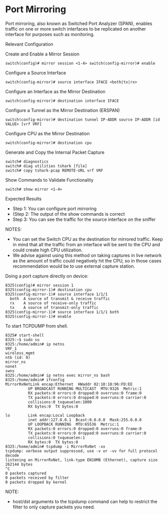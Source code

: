 # Port Mirroring 

Port mirroring, also known as Switched Port Analyzer (SPAN), enables traffic on one or more switch interfaces to be replicated on another interface for purposes such as monitoring. 

Relevant Configuration 

Create and Enable a Mirror Session 

```
switch(config)# mirror session <1-4> switch(config-mirror)# enable
```

Configure a Source Interface

```
switch(config-mirror)# source interface IFACE <both|tx|rx>
```

Configure an Interface as the Mirror Destination

``` 
switch(config-mirror)# destination interface IFACE 
```

Configure a Tunnel as the Mirror Destination (ERSPAN) 

```
switch(config-mirror)# destination tunnel IP-ADDR source IP-ADDR [id VALUE> [vrf VRF]
```

Configure CPU as the Mirror Destination

``` 
switch(config-mirror)# destination cpu
```

Generate and Copy the Internal Packet Capture 

```
switch# diagnostics
switch# diag utilities tshark [file]
switch# copy tshark-pcap REMOTE-URL vrf VRF
```

Show Commands to Validate Functionality 

```
switch# show mirror <1-4>
```

Expected Results 

* Step 1: You can configure port mirroring
* (Step 2: The output of the show commands is correct
* Step 3: You can see the traffic for the source interface on the sniffer 
 


NOTES: 

* You can set the Switch CPU as the destination for mirrored traffic. Keep in mind that all the traffic from an interface will be sent to the CPU and could create high CPU utilization. 
* We advise against using this method on taking captures in live network as the amount of traffic could negatively hit the CPU, so in those cases recommendation would be to use external capture station.

Doing a port capture directly on device: 

```
8325(config)# mirror session 1
8325(config-mirror-1)# destination cpu
8325(config-mirror-1)# source interface 1/1/1
  both  A source of transmit & receive traffic
  rx    A source of receive-only traffic
  tx    A source of transmit-only traffic
8325(config-mirror-1)# source interface 1/1/1 both
8325(config-mirror-1)# enable
```

To start TCPDUMP from shell.

```
8325# start-shell
8325:~$ sudo su
8325:/home/admin# ip netns
VRF_1
wireless_mgmt
ntb (id: 0)
mirror_ns
nonet
swns
8325:/home/admin# ip netns exec mirror_ns bash
8325:/home/admin# ifconfig
MirrorRxNetLink encap:Ethernet  HWaddr 02:10:18:96:FD:EE
          UP BROADCAST RUNNING MULTICAST  MTU:9326  Metric:1
          RX packets:0 errors:0 dropped:0 overruns:0 frame:0
          TX packets:0 errors:0 dropped:0 overruns:0 carrier:0
          collisions:0 txqueuelen:1000
          RX bytes:0  TX bytes:0
 
lo        Link encap:Local Loopback
          inet addr:127.0.0.1  Bcast:0.0.0.0  Mask:255.0.0.0
          UP LOOPBACK RUNNING  MTU:65536  Metric:1
          RX packets:0 errors:0 dropped:0 overruns:0 frame:0
          TX packets:0 errors:0 dropped:0 overruns:0 carrier:0
          collisions:0 txqueuelen:1
          RX bytes:0  TX bytes:0
8325:/home/admin# tcpdump -i MirrorRxNet -xx
tcpdump: verbose output suppressed, use -v or -vv for full protocol decode
listening on MirrorRxNet, link-type EN10MB (Ethernet), capture size 262144 bytes
^C
0 packets captured
0 packets received by filter
0 packets dropped by kernel
```
 
NOTE: 

* host/dst arguments to the tcpdump command can help to restrict the filter to only capture packets you need.
